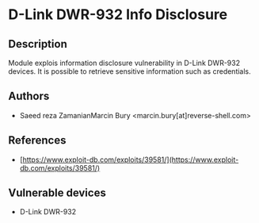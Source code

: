 # D-Link DWR-932 Info Disclosure

## Description
Module explois information disclosure vulnerability in D-Link DWR-932 devices. It is possible to retrieve sensitive information such as credentials.

## Authors
* Saeed reza ZamanianMarcin Bury <marcin.bury[at]reverse-shell.com>

## References
* [https://www.exploit-db.com/exploits/39581/](https://www.exploit-db.com/exploits/39581/)

## Vulnerable devices
* D-Link DWR-932
